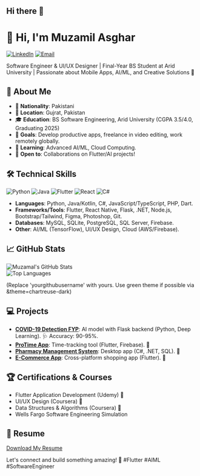 ## Hi there 👋
# 👋 Hi, I'm Muzamil Asghar

[![LinkedIn](https://img.shields.io/badge/LinkedIn-0077B5?style=for-the-badge&logo=linkedin&logoColor=white)](https://www.linkedin.com/in/muzamalasgharofficial) [![Email](https://img.shields.io/badge/Email-D14836?style=for-the-badge&logo=gmail&logoColor=white)](mailto:muzamalasghar47@gmail.com)

Software Engineer & UI/UX Designer | Final-Year BS Student at Arid University | Passionate about Mobile Apps, AI/ML, and Creative Solutions 🌟

## 🚀 About Me
- 🔹 **Nationality**: Pakistani  
- 📍 **Location**: Gujrat, Pakistan  
- 🎓 **Education**: BS Software Engineering, Arid University (CGPA 3.5/4.0, Graduating 2025)  
- 💼 **Goals**: Develop productive apps, freelance in video editing, work remotely globally.  
- 🌱 **Learning**: Advanced AI/ML, Cloud Computing.  
- 🤝 **Open to**: Collaborations on Flutter/AI projects!

## 🛠️ Technical Skills
![Python](https://img.shields.io/badge/Python-3776AB?style=for-the-badge&logo=python&logoColor=white) ![Java](https://img.shields.io/badge/Java-ED8B00?style=for-the-badge&logo=java&logoColor=white) ![Flutter](https://img.shields.io/badge/Flutter-02569B?style=for-the-badge&logo=flutter&logoColor=white) ![React](https://img.shields.io/badge/React-20232A?style=for-the-badge&logo=react&logoColor=61DAFB) ![C#](https://img.shields.io/badge/C%23-239120?style=for-the-badge&logo=c-sharp&logoColor=white)

- **Languages**: Python, Java/Kotlin, C#, JavaScript/TypeScript, PHP, Dart.  
- **Frameworks/Tools**: Flutter, React Native, Flask, .NET, Node.js, Bootstrap/Tailwind, Figma, Photoshop, Git.  
- **Databases**: MySQL, SQLite, PostgreSQL, SQL Server, Firebase.  
- **Other**: AI/ML (TensorFlow), UI/UX Design, Cloud (AWS/Firebase).

## 📈 GitHub Stats
![Muzamal's GitHub Stats](https://github-readme-stats.vercel.app/api?username=yourgithubusername&show_icons=true&theme=radical)  
![Top Languages](https://github-readme-stats.vercel.app/api/top-langs/?username=yourgithubusername&layout=compact&theme=radical)

(Replace 'yourgithubusername' with yours. Use green theme if possible via &theme=chartreuse-dark)

## 💻 Projects
- **[COVID-19 Detection FYP](link-to-repo)**: AI model with Flask backend (Python, Deep Learning). 🩺 Accuracy: 90-95%.  
- **[ProTime App](link-to-repo)**: Time-tracking tool (Flutter, Firebase). 📱  
- **[Pharmacy Management System](link-to-repo)**: Desktop app (C#, .NET, SQL). 💊  
- **[E-Commerce App](link-to-repo)**: Cross-platform shopping app (Flutter). 🛒  

## 🏆 Certifications & Courses
- Flutter Application Development (Udemy) 📱  
- UI/UX Design (Coursera) 🎨  
- Data Structures & Algorithms (Coursera) 🔹  
- Wells Fargo Software Engineering Simulation  

## 📝 Resume
[Download My Resume](https://drive.google.com/file/d/1ap269YiRlVZODLdcyc1ChZ07AgK87VuS/view?usp=sharing)  

Let's connect and build something amazing! 🚀 #Flutter #AIML #SoftwareEngineer
